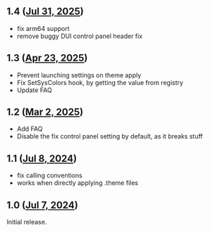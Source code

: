 ## 1.4 ([Jul 31, 2025](https://github.com/ramensoftware/windhawk-mods/blob/24c3603d57434f17cfbe74185eaf7326852d4121/mods/uxtheme-hook.wh.cpp))

- fix arm64 support
- remove buggy DUI control panel header fix

## 1.3 ([Apr 23, 2025](https://github.com/ramensoftware/windhawk-mods/blob/f72d105e2420a3d9145edf8ce3756f12cd0dce0c/mods/uxtheme-hook.wh.cpp))

- Prevent launching settings on theme apply
- Fix SetSysColors hook, by getting the value from registry
- Update FAQ

## 1.2 ([Mar 2, 2025](https://github.com/ramensoftware/windhawk-mods/blob/dda17325767a2dca87159c656b176e9e4c360663/mods/uxtheme-hook.wh.cpp))

* Add FAQ
* Disable the fix control panel setting by default, as it breaks stuff

## 1.1 ([Jul 8, 2024](https://github.com/ramensoftware/windhawk-mods/blob/ed8141fe586e4fccc124b2ced4063f248aa38179/mods/uxtheme-hook.wh.cpp))

* fix calling conventions
* works when directly applying .theme files

## 1.0 ([Jul 7, 2024](https://github.com/ramensoftware/windhawk-mods/blob/041ef1c28ab0714b460b38b9844911e43456bd00/mods/uxtheme-hook.wh.cpp))

Initial release.

